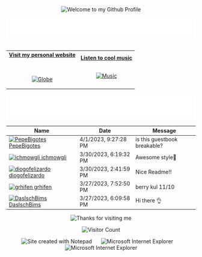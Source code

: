 <!-- "Hero" Header -->
<div align="center">
  <img src="https://github.com/BrunnerLivio/brunnerlivio/blob/master/images/welcome.png?raw=true" style="max-width: 100%;" alt="Welcome to my Github Profile" />
  <br />
  <br />
  <img height="50" alt="My Name is Livio and I like Node.js" src="images/personal_note.svg" />
  <br />
  <br />

</div>

<!-- Social -->
<table width="100%" align="center">
<tr>
<td align="center">
<a href="https://brunnerliv.io">
<strong>Visit my personal website </strong>
<br />
<br />
<br />

<p>

<img alt="Globe" height="80" src="images/globe.gif">
</a>
</p>

</td>


<td align="center">
<a href="https://www.youtube.com/watch?v=3YxaaGgTQYM&ab_channel=EvanescenceVEVO">
<strong>Listen to cool music</strong>
<br />
<br />


<p>
<img height="100" alt="Music" src="images/music.gif"> 
</a>
</p>

</td>
</tr>
</table>

<div align="center">
<a href="https://github.com/BrunnerLivio/brunnerlivio/issues/62#issuecomment-new"><img src="images/guestbook.svg"></a> 
</div>

<!-- Guestbook -->
| Name | Date | Message |
|---|---|---|
| <a href="https://github.com/PepeBigotes"><img width="24" src="https://avatars.githubusercontent.com/u/107816872?s=24&u=5f78e8c50f9620faebf225ead9f5b7fd342ba9d5&v=4" alt="PepeBigotes" /> PepeBigotes</a> |4/1/2023, 9:27:28 PM|is this guestbook breakable?|
| <a href="https://github.com/ichmowgli"><img width="24" src="https://avatars.githubusercontent.com/u/85632615?s=24&u=c27c75ed4a2776c6187702e6fea315bb753470f1&v=4" alt="ichmowgli" /> ichmowgli</a> |3/30/2023, 6:19:32 PM|Awesome style🤪|
| <a href="https://github.com/diogofelizardo"><img width="24" src="https://avatars.githubusercontent.com/u/13451268?s=24&u=a38359e915700da949ddd5b17ec38a4ad08356d9&v=4" alt="diogofelizardo" /> diogofelizardo</a> |3/30/2023, 2:41:59 PM|Nice Readme!!|
| <a href="https://github.com/grhifen"><img width="24" src="https://avatars.githubusercontent.com/u/115049472?s=24&u=013b999557ccb28a40869a5d73bf8778eed4b106&v=4" alt="grhifen" /> grhifen</a> |3/27/2023, 7:52:50 PM|berry kul 11/10|
| <a href="https://github.com/DasIschBims"><img width="24" src="https://avatars.githubusercontent.com/u/46683337?s=24&u=5d87ba0d52341d7521660670ba85794ec74a8eee&v=4" alt="DasIschBims" /> DasIschBims</a> |3/27/2023, 6:09:58 PM|Hi there 👌|
<!-- /Guestbook -->

<!-- Footer -->

<div align="center">

<img height="120" alt="Thanks for visiting me" width="100%" src="https://raw.githubusercontent.com/BrunnerLivio/brunnerlivio/master/images/marquee.svg" />
<br />

![Visitor Count](https://profile-counter.glitch.me/brunnerlivio/count.svg)


<img src="https://raw.githubusercontent.com/BrunnerLivio/brunnerlivio/master/images/notepad.gif" alt="Site created with Notepad" height="30" />
<!-- "margin-right: whatever;" -->
<span>&nbsp;&nbsp;&nbsp;&nbsp;</span>  
<img src="https://raw.githubusercontent.com/BrunnerLivio/brunnerlivio/master/images/ie_logo.gif" alt="Microsoft Internet Explorer" />
<span>&nbsp;&nbsp;&nbsp;&nbsp;</span>  
<img src="https://raw.githubusercontent.com/BrunnerLivio/brunnerlivio/master/images/noframes.gif" alt="Microsoft Internet Explorer" />

</div>
